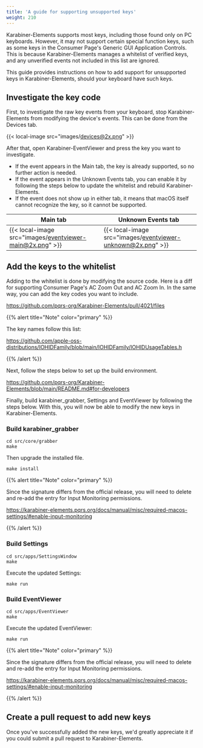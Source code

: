 ```yaml
---
title: 'A guide for supporting unsupported keys'
weight: 210
---
```


Karabiner-Elements supports most keys, including those found only on PC keyboards.
However, it may not support certain special function keys, such as some keys in the Consumer Page's Generic GUI Application Controls.
This is because Karabiner-Elements manages a whitelist of verified keys, and any unverified events not included in this list are ignored.

This guide provides instructions on how to add support for unsupported keys in Karabiner-Elements, should your keyboard have such keys.

## Investigate the key code

First, to investigate the raw key events from your keyboard, stop Karabiner-Elements from modifying the device's events. This can be done from the Devices tab.

{{< local-image src="images/devices@2x.png" >}}

After that, open Karabiner-EventViewer and press the key you want to investigate.

-   If the event appears in the Main tab, the key is already supported, so no further action is needed.
-   If the event appears in the Unknown Events tab, you can enable it by following the steps below to update the whitelist and rebuild Karabiner-Elements.
-   If the event does not show up in either tab, it means that macOS itself cannot recognize the key, so it cannot be supported.

| Main tab                                                 | Unknown Events tab                                          |
| -------------------------------------------------------- | ----------------------------------------------------------- |
| {{< local-image src="images/eventviewer-main@2x.png" >}} | {{< local-image src="images/eventviewer-unknown@2x.png" >}} |

## Add the keys to the whitelist

Adding to the whitelist is done by modifying the source code.
Here is a diff for supporting Consumer Page's AC Zoom Out and AC Zoom In.
In the same way, you can add the key codes you want to include.

<https://github.com/pqrs-org/Karabiner-Elements/pull/4021/files>

{{% alert title="Note" color="primary" %}}

The key names follow this list:

<https://github.com/apple-oss-distributions/IOHIDFamily/blob/main/IOHIDFamily/IOHIDUsageTables.h>

{{% /alert %}}

Next, follow the steps below to set up the build environment.

<https://github.com/pqrs-org/Karabiner-Elements/blob/main/README.md#for-developers>

Finally, build karabiner_grabber, Settings and EventViewer by following the steps below.
With this, you will now be able to modify the new keys in Karabiner-Elements.

### Build karabiner_grabber

```shell
cd src/core/grabber
make
```

Then upgrade the installed file.

```shell
make install
```

{{% alert title="Note" color="primary" %}}

Since the signature differs from the official release, you will need to delete and re-add the entry for Input Monitoring permissions.

<https://karabiner-elements.pqrs.org/docs/manual/misc/required-macos-settings/#enable-input-monitoring>

{{% /alert %}}

### Build Settings

```shell
cd src/apps/SettingsWindow
make
```

Execute the updated Settings:

```shell
make run
```

### Build EventViewer

```shell
cd src/apps/EventViewer
make
```

Execute the updated EventViewer:

```shell
make run
```

{{% alert title="Note" color="primary" %}}

Since the signature differs from the official release, you will need to delete and re-add the entry for Input Monitoring permissions.

<https://karabiner-elements.pqrs.org/docs/manual/misc/required-macos-settings/#enable-input-monitoring>

{{% /alert %}}

## Create a pull request to add new keys

Once you've successfully added the new keys, we'd greatly appreciate it if you could submit a pull request to Karabiner-Elements.
